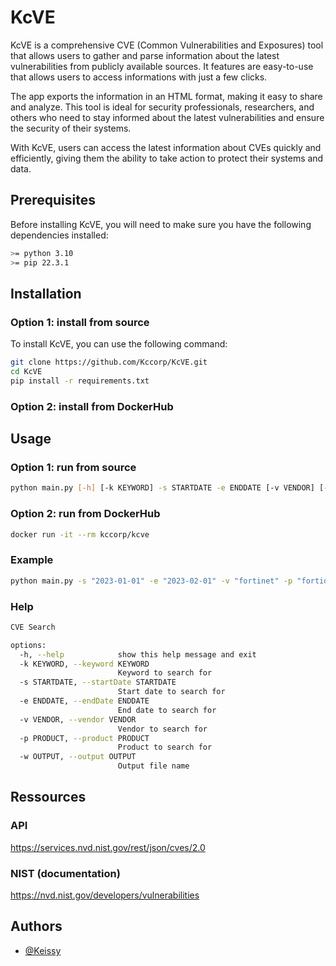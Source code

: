 # KcVE
KcVE is a comprehensive CVE (Common Vulnerabilities and Exposures) tool that allows users to gather and parse information about the latest vulnerabilities from publicly available sources. It features are easy-to-use that allows users to access informations with just a few clicks. 

The app exports the information in an HTML format, making it easy to share and analyze. This tool is ideal for security professionals, researchers, and others who need to stay informed about the latest vulnerabilities and ensure the security of their systems. 

With KcVE, users can access the latest information about CVEs quickly and efficiently, giving them the ability to take action to protect their systems and data.

## Prerequisites
Before installing KcVE, you will need to make sure you have the following dependencies installed:

```bash
>= python 3.10
>= pip 22.3.1
```
## Installation

### Option 1: install from source
To install KcVE, you can use the following command:

```bash
git clone https://github.com/Kccorp/KcVE.git
cd KcVE
pip install -r requirements.txt
```

### Option 2: install from DockerHub

## Usage

### Option 1: run from source

```bash
python main.py [-h] [-k KEYWORD] -s STARTDATE -e ENDDATE [-v VENDOR] [-p PRODUCT] [-w OUTPUT]

```

### Option 2: run from DockerHub

```bash
docker run -it --rm kccorp/kcve
```

### Example

```bash
python main.py -s "2023-01-01" -e "2023-02-01" -v "fortinet" -p "fortios" -w "fortios.html"
```

### Help

```bash
CVE Search

options:
  -h, --help            show this help message and exit
  -k KEYWORD, --keyword KEYWORD
                        Keyword to search for
  -s STARTDATE, --startDate STARTDATE
                        Start date to search for
  -e ENDDATE, --endDate ENDDATE
                        End date to search for
  -v VENDOR, --vendor VENDOR
                        Vendor to search for
  -p PRODUCT, --product PRODUCT
                        Product to search for
  -w OUTPUT, --output OUTPUT
                        Output file name
```


## Ressources

### API

https://services.nvd.nist.gov/rest/json/cves/2.0

### NIST (documentation)

https://nvd.nist.gov/developers/vulnerabilities

## Authors

- [@Keissy](https://www.github.com/kccorp)


